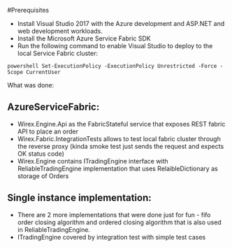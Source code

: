 #Prerequisites

* Install Visual Studio 2017 with the Azure development and ASP.NET and web development workloads.
* Install the Microsoft Azure Service Fabric SDK
* Run the following command to enable Visual Studio to deploy to the local Service Fabric cluster:

```
powershell Set-ExecutionPolicy -ExecutionPolicy Unrestricted -Force -Scope CurrentUser
```

What was done:

## AzureServiceFabric:

* Wirex.Engine.Api as the FabricStateful service that exposes REST fabric API to place an order
* Wirex.Fabric.IntegrationTests allows to test local fabric cluster through the reverse proxy (kinda smoke test just sends the request and expects OK status code)
* Wirex.Engine contains ITradingEngine interface with ReliableTradingEngine implementation that uses RelaibleDictionary as storage of Orders

## Single instance implementation:

* There are 2 more implementations that were done just for fun - fifo order closing algorithm and ordered closing algorithm that is also used in ReliableTradingEngine.
* ITradingEngine covered by integration test with simple test cases
